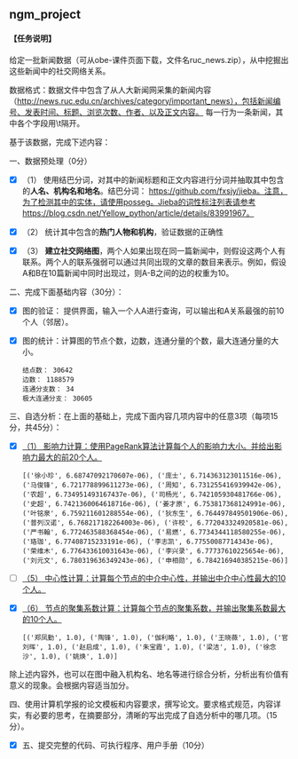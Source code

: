 ## ngm_project




#### 【任务说明】

给定一批新闻数据（可从obe-课件页面下载，文件名ruc_news.zip），从中挖掘出这些新闻中的社交网络关系。

数据格式：数据文件中包含了从人大新闻网采集的新闻内容（http://news.ruc.edu.cn/archives/category/important_news），包括新闻编号、发表时间、标题、浏览次数、作者、以及正文内容。 每一行为一条新闻，其中各个字段用\t隔开。

基于该数据，完成下述内容：

一、数据预处理（0分）

- [x] （1）  使用结巴分词，对其中的新闻标题和正文内容进行分词并抽取其中包含的**人名、机构名和地名**。结巴分词： https://github.com/fxsjy/jieba。注意，为了检测其中的实体，请使用posseg。Jieba的词性标注列表请参考https://blog.csdn.net/Yellow_python/article/details/83991967。

  

- [x] （2）  统计其中包含的**热门人物和机构**，验证数据的正确性

  

- [x] （3）  **建立社交网络图**，两个人如果出现在同一篇新闻中，则假设这两个人有联系。两个人的联系强弱可以通过共同出现的文章的数目来表示。例如，假设A和B在10篇新闻中同时出现过，则A-B之间的边的权重为10。




二、完成下面基础内容（30分）：

- [x] 图的验证： 提供界面，输入一个人A进行查询，可以输出和A关系最强的前10个人（邻居）。

  

- [x] 图的统计：计算图的节点个数，边数，连通分量的个数，最大连通分量的大小。

  ```
  结点数： 30642
  边数： 1188579
  连通分支数： 34
  极大连通分支： 30605
  ```

  



三、自选分析：在上面的基础上，完成下面内容几项内容中的任意3项（每项15分，共45分）：

- [x] <u>（1）  影响力计算：使用PageRank算法计算每个人的影响力大小。并给出影响力最大的前20个人。</u>

  ```
  [('徐小珍', 6.68747092170607e-06), ('庞士', 6.714363123011516e-06), ('马俊锋', 6.721778899611273e-06), ('周知', 6.731255416939942e-06), ('农超', 6.734951493167437e-06), ('司杨光', 6.742105930481766e-06), ('史超', 6.7421360064618716e-06), ('姜才原', 6.753817368124991e-06), ('叶铭泉', 6.759211601288554e-06), ('狄东生', 6.764497849501906e-06), ('普列汉诺', 6.768217182264003e-06), ('许校', 6.772043324920581e-06), ('严书翰', 6.772463588368454e-06), ('易燃', 6.7734344118580255e-06), ('珞珈', 6.77408715233191e-06), ('李志凯', 6.77550087714343e-06), ('荣维木', 6.776433610031643e-06), ('李兴录', 6.77737610225654e-06), ('刘元文', 6.780319636349243e-06), ('申相勋', 6.784216940385215e-06)]
  ```

- [ ] <u>（5）  中心性计算：计算每个节点的中介中心性，并输出中介中心性最大的10个人。</u>

  

- [x] <u>（6）  节点的聚集系数计算：计算每个节点的聚集系数，并输出聚集系数最大的10个人。</u>

  ```
  [('郑凤勤', 1.0), ('陶锋', 1.0), ('伽利略', 1.0), ('王晓薇', 1.0), ('官刘晖', 1.0), ('赵启成', 1.0), ('朱宝霞', 1.0), ('梁洁', 1.0), ('徐念沙', 1.0), ('姚焕', 1.0)]
  ```

除上述内容外，也可以在图中融入机构名、地名等进行综合分析，分析出有价值有意义的现象。会根据内容适当加分。





四、使用计算机学报的论文模板和内容要求，撰写论文。要求格式规范，内容详实，有必要的思考，在摘要部分，清晰的写出完成了自选分析中的哪几项。（15分）。



- [x] 五、提交完整的代码、可执行程序、用户手册（10分） 
